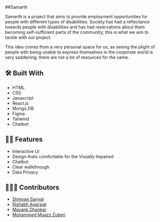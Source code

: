 ##Samarth

Samarth is a project that aims to provide employment opportunities for people with different types of disabilities. Society has had a reflectance towards people with disabilities and has had reservations about them becoming self-sufficient parts of the community; this is what we aim to tackle with our project.

This idea comes from a very personal space for us, as seeing the plight of people with being unable to express themselves in the corporate world is very saddening; there are not a lot of resources for the same.
<br>


## 🛠️ Built With
- HTML
- CSS
- Javascript
- React.js
- Mongo DB
- Figma
- Tailwind
- Chatbot


## 💪🏻 Features
- Interactive UI
- Design thats comfortable for the Visually Impaired 
- Chatbot
- Clear walkthrough
- Data Privacy 


## 🙋🏻‍♂️ Contributors
* [Shreyan Sanyal](https://github.com/Shreyan111)
* [Rishabh Agarwal](https://github.com/Rishabhco)
* [Mayank Dhankar](https://github.com/mayankdhnkr)
* [Mohammed Muazz Zuberi](https://github.com/Muazz45)

